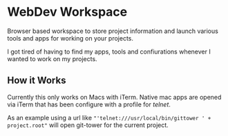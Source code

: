# WebDev Workspace

Browser based workspace to store project information and launch various tools and apps for working on your projects.

I got tired of having to find my apps, tools and confiurations whenever I wanted to work on my projects.

## How it Works

Currently this only works on Macs with iTerm. Native mac apps are opened via iTerm that has been configure with a profile for _telnet_.

As an example using a url like `"'telnet:///usr/local/bin/gittower ' + project.root"` will open git-tower for the current project.
